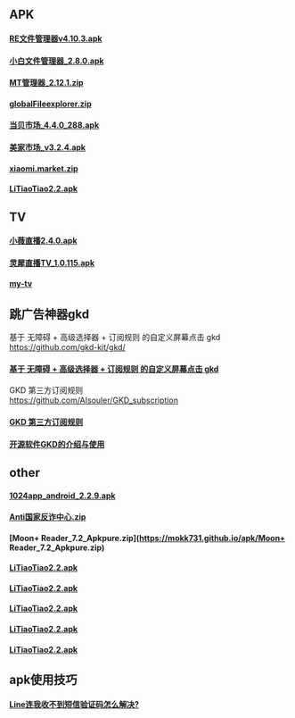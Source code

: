 ## APK


#### [RE文件管理器v4.10.3.apk](https://mokk731.github.io/apk/RE文件管理器v4.10.3.apk)

#### [小白文件管理器_2.8.0.apk](https://mokk731.github.io/apk/小白文件管理器_2.8.0.apk)

#### [MT管理器_2.12.1.zip](https://mokk731.github.io/apk/MT管理器_2.12.1.zip)

#### [globalFileexplorer.zip](https://mokk731.github.io/apk/globalFileexplorer.zip)

#### [当贝市场_4.4.0_288.apk](https://mokk731.github.io/apk/当贝市场_4.4.0_288.apk)

#### [美家市场_v3.2.4.apk](https://mokk731.github.io/apk/美家市场_v3.2.4.apk)

#### [xiaomi.market.zip](https://mokk731.github.io/apk/xiaomi.market.zip)

#### [LiTiaoTiao2.2.apk](https://mokk731.github.io/apk/LiTiaoTiao2.2.apk)




## TV

#### [小薇直播2.4.0.apk](https://mokk731.github.io/apk/小薇直播2.4.0.apk)

#### [灵犀直播TV_1.0.115.apk](https://mokk731.github.io/apk/灵犀直播TV_1.0.115.apk)

#### [my-tv](https://github.com/lizongying/my-tv/releases)


## 跳广告神器gkd

基于 无障碍 + 高级选择器 + 订阅规则 的自定义屏幕点击 gkd     
https://github.com/gkd-kit/gkd/

#### [基于 无障碍 + 高级选择器 + 订阅规则 的自定义屏幕点击 gkd](https://github.com/gkd-kit/gkd/releases)


GKD 第三方订阅规则       
https://github.com/AIsouler/GKD_subscription

#### [GKD 第三方订阅规则](https://raw.githubusercontent.com/AIsouler/GKD_subscription/main/dist/AIsouler_gkd.json5)


#### [开源软件GKD的介绍与使用](https://www.bilibili.com/video/BV1mrPCeBEff)

## other

#### [1024app_android_2.2.9.apk](https://mokk731.github.io/apk/1024app_android_2.2.9.apk)

#### [Anti国家反诈中心.zip](https://mokk731.github.io/apk/Anti国家反诈中心.zip)

#### [Moon+ Reader_7.2_Apkpure.zip](https://mokk731.github.io/apk/Moon+ Reader_7.2_Apkpure.zip)




#### [LiTiaoTiao2.2.apk](https://mokk731.github.io/apk/LiTiaoTiao2.2.apk)
#### [LiTiaoTiao2.2.apk](https://mokk731.github.io/apk/LiTiaoTiao2.2.apk)

#### [LiTiaoTiao2.2.apk](https://mokk731.github.io/apk/LiTiaoTiao2.2.apk)
#### [LiTiaoTiao2.2.apk](https://mokk731.github.io/apk/LiTiaoTiao2.2.apk)
#### [LiTiaoTiao2.2.apk](https://mokk731.github.io/apk/LiTiaoTiao2.2.apk)

## apk使用技巧

#### [Line连我收不到短信验证码怎么解决?](https://mokk731.github.io/md/line)


